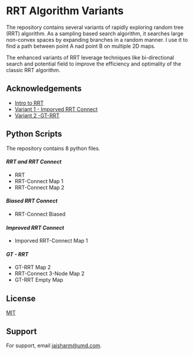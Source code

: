 
# RRT  Algorithm Variants

 The repository contains several variants of  rapidly exploring random tree (RRT) algorithm. As a sampling based search algorithm, it searches large non-convex spaces by expanding branches in a random manner. I use it to find a path between point A nad point B on multiple 2D maps.

The enhanced variants of RRT leverage techniques like bi-directional search and potential field to improve the efficiency and optimality of the classic RRT algorithm.
## Acknowledgements

 - [Intro to RRT](https://www.cs.cmu.edu/~motionplanning/lecture/lec20.pdf)
 - [Variant 1 - Imporved RRT Connect](https://ieeexplore.ieee.org/document/9419385)
 - [Variant 2 -GT-RRT](https://ieeexplore.ieee.org/document/9602848/keywords#keywords)

## Python Scripts

The repository contains 8 python files.

#### *RRT and RRT Connect*
- RRT
- RRT-Connect Map 1 
- RRT-Connect Map 2


#### *Biased RRT Connect*
- RRT-Connect Biased

#### *Improved RRT Connect*
- Imporved RRT-Connect Map 1

#### *GT - RRT*
- GT-RRT Map 2
- RRT-Connect 3-Node Map 2
- GT-RRT Empty Map
## License

[MIT](https://choosealicense.com/licenses/mit/)


## Support

For support, email jaisharm@umd.com.

